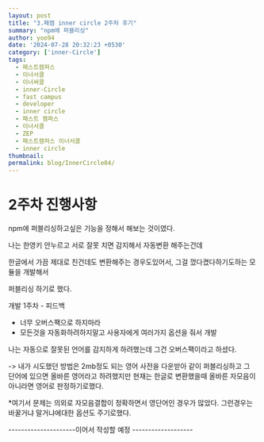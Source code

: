 ```yaml
---
layout: post
title: "3.패캠 inner circle 2주차 후기"
summary: "npm에 퍼블리싱"
author: yoo94
date: '2024-07-28 20:32:23 +0530'
category: ['inner-Circle']
tags:
  - 패스트캠퍼스
  - 이너서클
  - 이너써클
  - inner-Circle
  - fast campus
  - developer
  - inner circle
  - 패스트 캠퍼스
  - 이너서클
  - ZEP
  - 패스트캠퍼스 이너서클
  - inner circle
thumbnail: 
permalink: blog/InnerCircle04/
---
```

# 2주차 진행사항

npm에 퍼블리싱하고싶은 기능을 정해서 해보는 것이였다.

나는 한영키 안누르고 서로 잘못 치면 감지해서 자동변환 해주는건데

한글에서 가끔 제대로 친건데도 변환해주는 경우도있어서, 그걸 껐다켰다하기도하는 모듈을 개발해서

퍼블리싱 하기로 했다. 

개발 1주차 - 피드백

- 너무 오버스팩으로 하지마라
- 모든것을 자동화하려하지말고 사용자에게 여러가지 옵션을 줘서 개발 

나는 자동으로 잘못된 언어를 감지하게 하려했는데 그건 오버스팩이라고 하셨다.

-> 내가 시도했던 방법은 2mb정도 되는 영어 사전을 다운받아 같이 퍼블리싱하고 그 단어에 있으면 올바른 영어라고
하려했지만 현재는 한글로 변환했을때 올바른 자모음이 아니라면 영어로 판정하기로했다.

*여기서 문제는 의외로 자모음결합이 정확하면서 영단어인 경우가 많았다. 그런경우는 바꿀거냐 말거냐에대한 옵션도 주기로했다.

---------------------이어서 작성할 예정 -------------------
